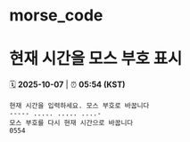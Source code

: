 # morse_code
# 현재 시간을 모스 부호 표시
<!-- MORSE_TIME_START -->
🗓️ **2025-10-07** | ⏰ **05:54 (KST)**

```
현재 시간을 입력하세요. 모스 부호로 바꿉니다
----- ..... ..... ....-
모스 부호를 다시 현재 시간으로 바꿉니다
0554
```
<!-- MORSE_TIME_END -->
